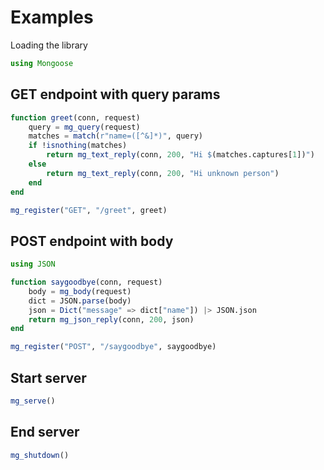 # Examples

Loading the library

```julia
using Mongoose
```

## GET endpoint with query params

```julia
function greet(conn, request)
    query = mg_query(request)
    matches = match(r"name=([^&]*)", query)
    if !isnothing(matches)
        return mg_text_reply(conn, 200, "Hi $(matches.captures[1])")
    else
        return mg_text_reply(conn, 200, "Hi unknown person")
    end
end

mg_register("GET", "/greet", greet)
```

## POST endpoint with body
```julia
using JSON

function saygoodbye(conn, request)
    body = mg_body(request)
    dict = JSON.parse(body)
    json = Dict("message" => dict["name"]) |> JSON.json
    return mg_json_reply(conn, 200, json)
end

mg_register("POST", "/saygoodbye", saygoodbye)
```

## Start server

```julia
mg_serve()
```

## End server

```julia
mg_shutdown()
```
